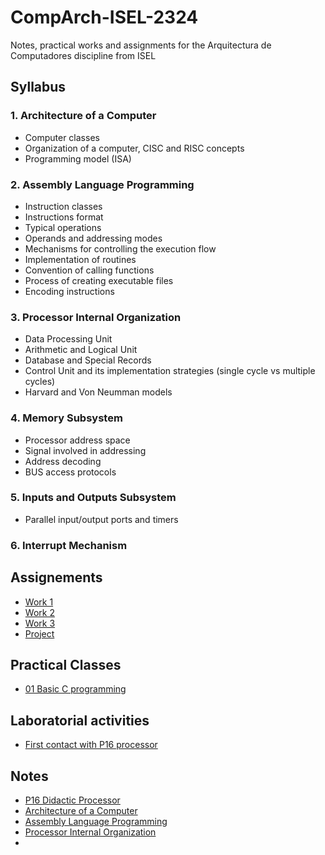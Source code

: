 # CompArch-ISEL-2324



Notes, practical works and assignments for the Arquitectura de Computadores discipline from ISEL

## Syllabus

### 1. Architecture of a Computer

- Computer classes
- Organization of a computer, CISC and RISC concepts
- Programming model (ISA)


### 2. Assembly Language Programming

- Instruction classes
- Instructions format
- Typical operations
- Operands and addressing modes
- Mechanisms for controlling the execution flow
- Implementation of routines
- Convention of calling functions
- Process of creating executable files
- Encoding instructions


### 3. Processor Internal Organization

- Data Processing Unit
- Arithmetic and Logical Unit
- Database and Special Records
- Control Unit and its implementation strategies (single cycle vs multiple cycles)
- Harvard and Von Neumman models


### 4. Memory Subsystem

- Processor address space
- Signal involved in addressing
- Address decoding
- BUS access protocols


### 5. Inputs and Outputs Subsystem

- Parallel input/output ports and timers


### 6. Interrupt Mechanism


## Assignements

- [Work 1](Assignments/Assigment_1)
- [Work 2](Assigments/Assigment_2)
- [Work 3](Assigmnets/Assigment_3)
- [Project](Assigments/Assigment_4)


## Practical Classes

- [01 Basic C programming](Practical%20classes/01%20Basic%20C%20programming)

## Laboratorial activities

- [First contact with P16 processor](Laboratorial%20activities/lab01)


## Notes

- [P16 Didactic Processor](Theory/P16%20Didactit%20Processor/README.md)
- [Architecture of a Computer](Theory/1.%20Architecture%20of%20a%20Computer.md)
- [Assembly Language Programming](Theory/2.%20Assembly%20Language%20Programming.md)
- [Processor Internal Organization](/Theory/3.%20Processor%20Internal%20Organization.md)
- 

